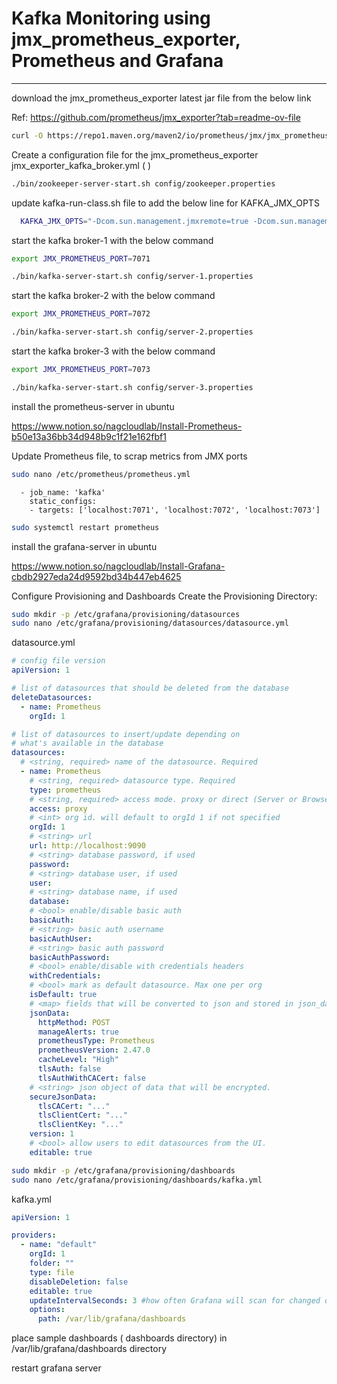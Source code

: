 # Kafka Monitoring using jmx_prometheus_exporter, Prometheus and Grafana

---

download the jmx_prometheus_exporter latest jar file from the below link

Ref: https://github.com/prometheus/jmx_exporter?tab=readme-ov-file

```bash
curl -O https://repo1.maven.org/maven2/io/prometheus/jmx/jmx_prometheus_javaagent/1.0.1/jmx_prometheus_javaagent-1.0.1.jar
```

Create a configuration file for the jmx_prometheus_exporter
jmx_exporter_kafka_broker.yml ( )

<!-- zookeeper -->

```bash
./bin/zookeeper-server-start.sh config/zookeeper.properties
```

update kafka-run-class.sh file to add the below line for KAFKA_JMX_OPTS

```bash
  KAFKA_JMX_OPTS="-Dcom.sun.management.jmxremote=true -Dcom.sun.management.jmxremote.authenticate=false -Dcom.sun.management.jmxremote.ssl=false -Djava.rmi.server.hostname=localhost -Djava.net.preferIPv4Stack=true -javaagent:/home/nag/kafka-monitoring/jmx_prometheus_javaagent-1.0.1.jar=$JMX_PROMETHEUS_PORT:/home/nag/kafka-monitoring/jmx_exporter_kafka_broker.yml"
```

start the kafka broker-1 with the below command

```bash
export JMX_PROMETHEUS_PORT=7071

./bin/kafka-server-start.sh config/server-1.properties
```

start the kafka broker-2 with the below command

```bash
export JMX_PROMETHEUS_PORT=7072

./bin/kafka-server-start.sh config/server-2.properties
```

start the kafka broker-3 with the below command

```bash
export JMX_PROMETHEUS_PORT=7073

./bin/kafka-server-start.sh config/server-3.properties
```

install the prometheus-server in ubuntu

https://www.notion.so/nagcloudlab/Install-Prometheus-b50e13a36bb34d948b9c1f21e162fbf1

Update Prometheus file, to scrap metrics from JMX ports

```bash
sudo nano /etc/prometheus/prometheus.yml
```

```properties
  - job_name: 'kafka'
    static_configs:
    - targets: ['localhost:7071', 'localhost:7072', 'localhost:7073']
```

```bash
sudo systemctl restart prometheus
```

install the grafana-server in ubuntu

https://www.notion.so/nagcloudlab/Install-Grafana-cbdb2927eda24d9592bd34b447eb4625

Configure Provisioning and Dashboards
Create the Provisioning Directory:

```sh
sudo mkdir -p /etc/grafana/provisioning/datasources
sudo nano /etc/grafana/provisioning/datasources/datasource.yml
```

datasource.yml

```yml
# config file version
apiVersion: 1

# list of datasources that should be deleted from the database
deleteDatasources:
  - name: Prometheus
    orgId: 1

# list of datasources to insert/update depending on
# what's available in the database
datasources:
  # <string, required> name of the datasource. Required
  - name: Prometheus
    # <string, required> datasource type. Required
    type: prometheus
    # <string, required> access mode. proxy or direct (Server or Browser in the UI). Required
    access: proxy
    # <int> org id. will default to orgId 1 if not specified
    orgId: 1
    # <string> url
    url: http://localhost:9090
    # <string> database password, if used
    password:
    # <string> database user, if used
    user:
    # <string> database name, if used
    database:
    # <bool> enable/disable basic auth
    basicAuth:
    # <string> basic auth username
    basicAuthUser:
    # <string> basic auth password
    basicAuthPassword:
    # <bool> enable/disable with credentials headers
    withCredentials:
    # <bool> mark as default datasource. Max one per org
    isDefault: true
    # <map> fields that will be converted to json and stored in json_data
    jsonData:
      httpMethod: POST
      manageAlerts: true
      prometheusType: Prometheus
      prometheusVersion: 2.47.0
      cacheLevel: "High"
      tlsAuth: false
      tlsAuthWithCACert: false
    # <string> json object of data that will be encrypted.
    secureJsonData:
      tlsCACert: "..."
      tlsClientCert: "..."
      tlsClientKey: "..."
    version: 1
    # <bool> allow users to edit datasources from the UI.
    editable: true
```

```sh
sudo mkdir -p /etc/grafana/provisioning/dashboards
sudo nano /etc/grafana/provisioning/dashboards/kafka.yml
```

kafka.yml

```yml
apiVersion: 1

providers:
  - name: "default"
    orgId: 1
    folder: ""
    type: file
    disableDeletion: false
    editable: true
    updateIntervalSeconds: 3 #how often Grafana will scan for changed dashboards
    options:
      path: /var/lib/grafana/dashboards
```

place sample dashboards ( dashboards directory) in /var/lib/grafana/dashboards directory

restart grafana server
